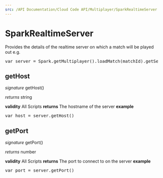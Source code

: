 ```yaml
---
src: /API Documentation/Cloud Code API/Multiplayer/SparkRealtimeServer.md
---
```


# SparkRealtimeServer

Provides the details of the realtime server on which a match will be played out
e.g.
<pre rel="highlighter" code-brush="js" contenteditable="false">var server = Spark.getMultiplayer().loadMatch(matchId).getServer();</pre>


## getHost

_signature_ getHost()</p>
_returns_ string</p>

<b>validity</b> All Scripts
<b>returns</b>
The hostname of the server
<b>example</b>
<pre rel="highlighter" code-brush="js" contenteditable="false">var host = server.getHost()</pre>

## getPort

_signature_ getPort()</p>
_returns_ number</p>

<b>validity</b> All Scripts
<b>returns</b>
The port to connect to on the server
<b>example</b>
<pre rel="highlighter" code-brush="js" contenteditable="false">var port = server.getPort()</pre>
